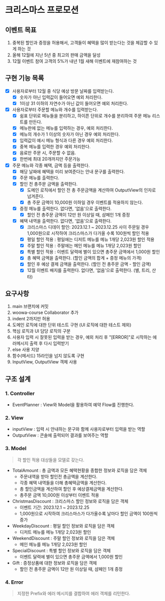 # 크리스마스 프로모션

## 이벤트 목표

1. 중복된 할인과 증정을 허용해서, 고객들이 혜택을 많이 받는다는 것을 체감할 수 있게 하는 것
2. 올해 12월에 지난 5년 중 최고의 판매 금액을 달성
3. 12월 이벤트 참여 고객의 5%가 내년 1월 새해 이벤트에 재참여하는 것

## 구현 기능 목록

- [x] 사용자로부터 12월 중 식당 예상 방문 날짜를 입력받는다.
  - [x] 숫자가 아닌 입력값이 들어오면 예외 처리한다.
  - [x] 1이상 31 이하의 자연수가 아닌 값이 들어오면 예외 처리한다.
- [x] 사용자로부터 주문할 메뉴와 개수를 입력받는다.
  - [x] 쉼표 단위로 메뉴들을 분리하고, 하이픈 단위로 개수를 분리하여 주문 메뉴 리스트를 만든다.
  - [x] 메뉴판에 없는 메뉴를 입력하는 경우, 예외 처리한다.
  - [x] 메뉴의 개수가 1 이상의 숫자가 아닌 경우 예외 처리한다.
  - [x] 입력값이 예시 메뉴 형식과 다른 경우 예외 처리한다.
  - [x] 중복 메뉴를 입력한 경우 예외 처리한다.
  - [x] 음료만 주문 시, 주문할 수 없음.
  - [x] 한번에 최대 20개까지만 주문가능
- [x] 주문 메뉴와 각종 혜택, 금액 등을 출력한다.
  - [x] 해당 날짜에 혜택을 미리 보여준다는 안내 문구를 출력한다.
  - [x] 주문 메뉴를 출력한다.
  - [x] 할인 전 총주문 금액을 출력한다.
    - [x] 도메인 로직에서 할인 전 총 주문금액을 계산하여 OutputView의 인자로 넘겨준다.
    - [x] 총 주문 금액이 10,000원 이하일 경우 이벤트를 적용하지 않는다.
  - [x] 증정 메뉴를 출력한다. 없다면, '없음'으로 출력한다.
    - [x] 할인 전 총주문 금액이 12만 원 이상일 때, 샴페인 1개 증정
  - [x] 혜택 내역을 출력한다. 없다면, '없음'으로 출력한다.
    - [x] 크리스마스 디데이 할인: 2023.12.1 ~ 2023.12.25 사이 주문일 경우 1,000원으로 시작하여 크리스마스가 다가올 수록 100원씩 할인 적용
    - [x] 평일 할인 적용 : 평일에는 디저트 메뉴를 메뉴 1개당 2,023원 할인 적용
    - [x] 주말 할인 적용 : 주말에는 메인 메뉴를 메뉴 1개당 2,023원 할인
    - [x] 특별 할인 적용 : 이벤트 달력에 별이 있으면 총주문 금액에서 1,000원 할인
    - [x] 총 혜택 금액을 출력한다. (할인 금액의 합계 + 증정 메뉴의 가격)
    - [x] 할인 후 예상 결제 금액을 출력한다. (할인 전 총주문 금액 - 할인 금액)
    - [x] 12월 이벤트 배지를 출력한다. 없다면, '없음'으로 출력한다. (별, 트리, 산타)

## 요구사항

1. main 브랜치에 커밋
2. woowa-course Collaborator 추가
3. indent 2까지만 허용
4. 도메인 로직에 대한 단위 테스트 구현 (UI 로직에 대한 테스트 제외)
5. 핵심 로직과 UI 담당 로직의 구분
6. 사용자 입력 시 잘못된 입력을 받는 경우, 예외 처리 후 "[ERROR]"로 시작하는 에러메시지 출력 후 다시 입력받기
7. else 사용 지양
8. 함수(메서드) 15라인을 넘지 않도록 구현
9. InputView, OutputView 객체 사용

## 구조 설계

### 1. Controller

- EventPlanner : View와 Model을 활용하여 예약 Flow를 진행한다.

### 2. View

- inputView : 입력 시 안내하는 문구와 함께 사용자로부터 입력을 받는 역할
- OutputView : 콘솔에 출력되어 결과를 보여주는 역할

### 3. Model

> 각 할인 적용 대상들을 모델로 갖는다.

- TotalAmount : 총 금액과 모든 혜택현황을 종합한 정보와 로직을 담은 객체
  - 주문내역을 받아 할인전 총금액을 계산한다.
  - 각종 혜택 내역들을 더해 총혜택금액을 계산한다.
  - 총 할인금액을 계산하여 할인 후 예상결제금액을 계산한다.
  - 총주문 금액 10,000원 이상부터 이벤트 적용
- ChristmasDiscount : 크리스마스 할인 정보와 로직을 담은 객체
  - 이벤트 기간: 2023.12.1 ~ 2023.12.25
  - 1,000원으로 시작하여 크리스마스가 다가올수록 날마다 할인 금액이 100원씩 증가
- WeekdayDiscount : 평일 할인 정보와 로직을 담은 객체
  - 디저트 메뉴를 메뉴 1개당 2,023원 할인
- WeekendDiscount : 주말 할인 정보와 로직을 담은 객체
  - 메인 메뉴를 메뉴 1개당 2,023원 할인
- SpecialDiscount : 특별 할인 정보와 로직을 담은 객체
  - 이벤트 달력에 별이 있으면 총주문 금액에서 1,000원 할인
- Gift : 증정상품에 대한 정보와 로직을 담은 객체
  - 할인 전 총주문 금액이 12만 원 이상일 때, 샴페인 1개 증정

### 4. Error

> 지정한 Prefix와 에러 메시지를 결합하여 에러 객체를 리턴한다.
